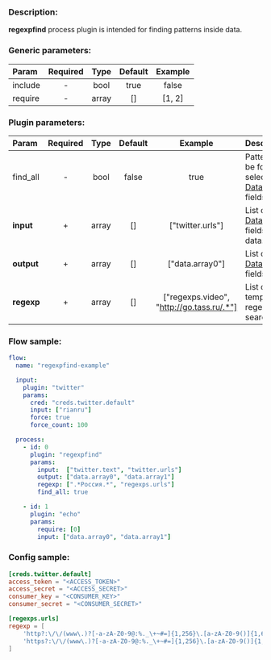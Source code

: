 ### Description:

**regexpfind** process plugin is intended for finding patterns inside data.


### Generic parameters:

| Param   | Required | Type  | Default | Example |
|:--------|:--------:|:-----:|:-------:|:-------:|
| include |    -     | bool  |  true   |  false  |
| require |    -     | array |   []    | [1, 2]  |


### Plugin parameters:

| Param      | Required | Type  | Default |                  Example                  | Description                                                                                                              |
|:-----------|:--------:|:-----:|:-------:|:-----------------------------------------:|:-------------------------------------------------------------------------------------------------------------------------|
| find_all   |    -     | bool  |  false  |                   true                    | Patterns must be found in all selected [DataItem](https://github.com/livelace/gosquito/blob/master/docs/data.md) fields. |
| **input**  |    +     | array |   []    |             ["twitter.urls"]              | List of [DataItem](https://github.com/livelace/gosquito/blob/master/docs/data.md) fields with data.                      |
| **output** |    +     | array |   []    |              ["data.array0"]              | List of target [DataItem](https://github.com/livelace/gosquito/blob/master/docs/data.md) fields.                         |
| **regexp** |    +     | array |   []    | ["regexps.video", "http://go.tass.ru/.*"] | List of config templates/raw regexps for searching.                                                                      |

### Flow sample:

```yaml
flow:
  name: "regexpfind-example"

  input:
    plugin: "twitter"
    params:
      cred: "creds.twitter.default"
      input: ["rianru"]
      force: true
      force_count: 100

  process:
    - id: 0
      plugin: "regexpfind"
      params:
        input:  ["twitter.text", "twitter.urls"]
        output: ["data.array0", "data.array1"]
        regexp: [".*Россия.*", "regexps.urls"]
        find_all: true

    - id: 1
      plugin: "echo"
      params:
        require: [0]
        input: ["data.array0", "data.array1"]
```

### Config sample:

```toml
[creds.twitter.default]
access_token = "<ACCESS_TOKEN>"
access_secret = "<ACCESS_SECRET>"
consumer_key = "<CONSUMER_KEY>"
consumer_secret = "<CONSUMER_SECRET>"

[regexps.urls]
regexp = [
    'http?:\/\/(www\.)?[-a-zA-Z0-9@:%._\+~#=]{1,256}\.[a-zA-Z0-9()]{1,6}\b([-a-zA-Z0-9()@:%_\+.~#?&//=]*)',
    'https?:\/\/(www\.)?[-a-zA-Z0-9@:%._\+~#=]{1,256}\.[a-zA-Z0-9()]{1,6}\b([-a-zA-Z0-9()@:%_\+.~#?&//=]*)'
]
```

